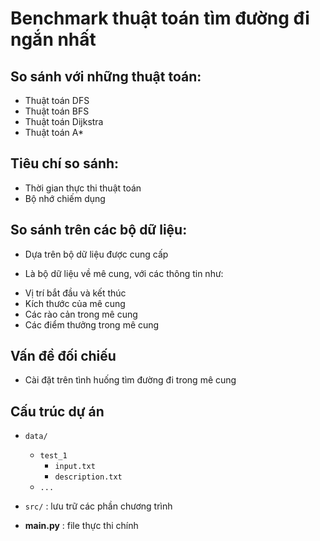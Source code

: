 # Benchmark thuật toán tìm đường đi ngắn nhất

## So sánh với những thuật toán:

- Thuật toán DFS
- Thuật toán BFS
- Thuật toán Dijkstra
- Thuật toán A\*

## Tiêu chí so sánh:

- Thời gian thực thi thuật toán
- Bộ nhớ chiếm dụng

## So sánh trên các bộ dữ liệu:

- Dựa trên bộ dữ liệu được cung cấp

* Là bộ dữ liệu về mê cung, với các thông tin như:

- Vị trí bắt đầu và kết thúc
- Kích thước của mê cung
- Các rào cản trong mê cung
- Các điểm thưởng trong mê cung

## Vấn đề đối chiếu

- Cài đặt trên tình huống tìm đường đi trong mê cung

## Cấu trúc dự án

- `data/`

  - `test_1`
    - `input.txt`
    - `description.txt`
  - `...`

- `src/` : lưu trữ các phần chương trình
- **main.py** : file thực thi chính
